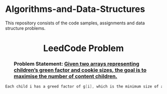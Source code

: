 # Algorithms-and-Data-Structures
This repository consists of the code samples, assignments and data structure problems.
### <h1 align="center"> LeedCode Problem</h1>
### <ol>Problem Statement: <a href="https://leetcode.com/problems/assign-cookies/submissions/1438926506">**Given two arrays representing children’s green factor and cookie sizes, the goal is to maximise the number of content children.**</a></ol>
```c++
Each child i has a greed factor of g[i], which is the minimum size of a cookie that will make the child content. Each cookie j has a size of s[j]. If s[j] >= g[j], we can assign cookie j to child i, making the child content. Each child can only receive one cookie.
```
